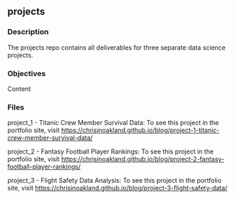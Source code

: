 ## projects

### Description

The projects repo contains all deliverables for three separate data science projects.

### Objectives

Content

### Files

project_1 - Titanic Crew Member Survival Data: To see this project in the portfolio site, visit https://chrisinoakland.github.io/blog/project-1-titanic-crew-member-survival-data/

project_2 - Fantasy Football Player Rankings: To see this project in the portfolio site, visit https://chrisinoakland.github.io/blog/project-2-fantasy-football-player-rankings/

project_3 - Flight Safety Data Analysis: To see this project in the portfolio site, visit https://chrisinoakland.github.io/blog/project-3-flight-safety-data/
